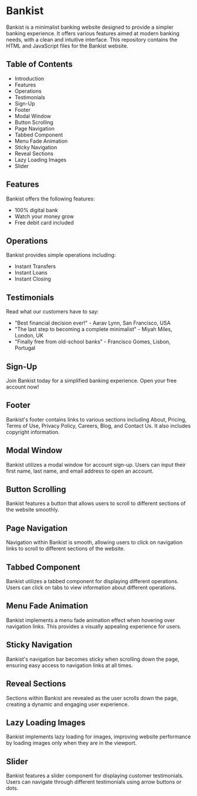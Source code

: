 # Bankist
Bankist is a minimalist banking website designed to provide a simpler banking experience. It offers various features aimed at modern banking needs, with a clean and intuitive interface. This repository contains the HTML and JavaScript files for the Bankist website.

## Table of Contents
- Introduction
- Features
- Operations
- Testimonials
- Sign-Up
- Footer
- Modal Window
- Button Scrolling
- Page Navigation
- Tabbed Component
- Menu Fade Animation
- Sticky Navigation
- Reveal Sections
- Lazy Loading Images
- Slider

## Features
Bankist offers the following features:

- 100% digital bank
- Watch your money grow
- Free debit card included

## Operations
Bankist provides simple operations including:

- Instant Transfers
- Instant Loans
- Instant Closing

## Testimonials
Read what our customers have to say:

- "Best financial decision ever!" - Aarav Lynn, San Francisco, USA
- "The last step to becoming a complete minimalist" - Miyah Miles, London, UK
- "Finally free from old-school banks" - Francisco Gomes, Lisbon, Portugal
  
## Sign-Up
Join Bankist today for a simplified banking experience. Open your free account now!

## Footer
Bankist's footer contains links to various sections including About, Pricing, Terms of Use, Privacy Policy, Careers, Blog, and Contact Us. It also includes copyright information.

## Modal Window
Bankist utilizes a modal window for account sign-up. Users can input their first name, last name, and email address to open an account.

## Button Scrolling
Bankist features a button that allows users to scroll to different sections of the website smoothly.

## Page Navigation
Navigation within Bankist is smooth, allowing users to click on navigation links to scroll to different sections of the website.

## Tabbed Component
Bankist utilizes a tabbed component for displaying different operations. Users can click on tabs to view information about different operations.

## Menu Fade Animation
Bankist implements a menu fade animation effect when hovering over navigation links. This provides a visually appealing experience for users.

## Sticky Navigation
Bankist's navigation bar becomes sticky when scrolling down the page, ensuring easy access to navigation links at all times.

## Reveal Sections
Sections within Bankist are revealed as the user scrolls down the page, creating a dynamic and engaging user experience.

## Lazy Loading Images
Bankist implements lazy loading for images, improving website performance by loading images only when they are in the viewport.

## Slider
Bankist features a slider component for displaying customer testimonials. Users can navigate through different testimonials using arrow buttons or dots.

